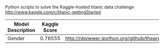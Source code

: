 Python scripts to solve the Kaggle-hosted titanic data challenge http://www.kaggle.com/c/titanic-gettingStarted

Model Description  | Kaggle Score | Ipython Notebook                            
------------------ | ------------ | ------------------------------------------ 
Gender             | 0.76555      |  http://nbviewer.ipython.org/github/thearpitgupta/kaggle/blob/master/gender/gender_notebook.ipynb 